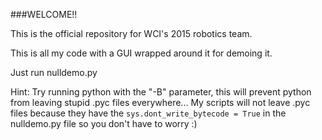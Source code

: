 ###WELCOME!!

This is the official repository for WCI's 2015 robotics team.

This is all my code with a GUI wrapped around it for demoing it.

Just run nulldemo.py

Hint: Try running python with the "-B" parameter, this will prevent python from leaving stupid .pyc files everywhere... My scripts will not leave .pyc files because they have the ```sys.dont_write_bytecode = True``` in the nulldemo.py file so you don't have to worry :)
